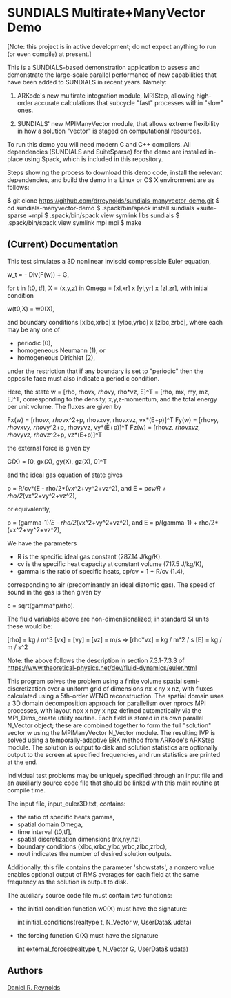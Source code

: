 # SUNDIALS Multirate+ManyVector Demo

[Note: this project is in active development; do not expect anything to run (or even compile) at present.]

This is a SUNDIALS-based demonstration application to assess and demonstrate the large-scale parallel performance of new capabilities that have been added to SUNDIALS in recent years.  Namely:

1. ARKode's new multirate integration module, MRIStep, allowing high-order accurate calculations that subcycle "fast" processes within "slow" ones.

2. SUNDIALS' new MPIManyVector module, that allows extreme flexibility in how a solution "vector" is staged on computational resources.

To run this demo you will need modern C and C++ compilers.  All dependencies (SUNDIALS and SuiteSparse) for the demo are installed in-place using Spack, which is included in this repository.

Steps showing the process to download this demo code, install the relevant dependencies, and build the demo in a Linux or OS X environment are as follows:

  $ git clone https://github.com/drreynolds/sundials-manyvector-demo.git
  $ cd sundials-manyvector-demo
  $ .spack/bin/spack install sundials +suite-sparse +mpi
  $ .spack/bin/spack view symlink libs sundials
  $ .spack/bin/spack view symlink mpi mpi
  $ make

## (Current) Documentation

This test simulates a 3D nonlinear inviscid compressible Euler equation,

  w_t = - Div(F(w)) + G,
   
for t in [t0, tf], X = (x,y,z) in Omega = [xl,xr] x [yl,yr] x [zl,zr], with initial condition

  w(t0,X) = w0(X),

and boundary conditions [xlbc,xrbc] x [ylbc,yrbc] x [zlbc,zrbc], where each may be any one of 

* periodic (0),
* homogeneous Neumann (1), or
* homogeneous Dirichlet (2),

under the restriction that if any boundary is set to "periodic" then the opposite face must also indicate a periodic condition.
    
Here, the state w = [rho, rho*vx, rho*vy, rho*vz, E]^T = [rho, mx, my, mz, E]^T, corresponding to the density, x,y,z-momentum, and the total energy per unit volume.  The fluxes are given by

  Fx(w) = [rho*vx, rho*vx^2+p, rho*vx*vy, rho*vx*vz, vx*(E+p)]^T
  Fy(w) = [rho*vy, rho*vx*vy, rho*vy^2+p, rho*vy*vz, vy*(E+p)]^T
  Fz(w) = [rho*vz, rho*vx*vz, rho*vy*vz, rho*vz^2+p, vz*(E+p)]^T

the external force is given by

  G(X) = [0, gx(X), gy(X), gz(X), 0]^T

and the ideal gas equation of state gives

  p = R/cv*(E - rho/2*(vx^2+vy^2+vz^2), and
  E = p*cv/R + rho/2*(vx^2+vy^2+vz^2),
  
or equivalently,

  p = (gamma-1)*(E - rho/2*(vx^2+vy^2+vz^2), and
  E = p/(gamma-1) + rho/2*(vx^2+vy^2+vz^2),
  
We have the parameters

* R is the specific ideal gas constant (287.14 J/kg/K).
* cv is the specific heat capacity at constant volume (717.5 J/kg/K),
* gamma is the ratio of specific heats, cp/cv = 1 + R/cv (1.4),

corresponding to air (predominantly an ideal diatomic gas). The speed of sound in the gas is then given by

  c = sqrt(gamma*p/rho).

The fluid variables above are non-dimensionalized; in standard SI units these would be:

  [rho] = kg / m^3
  [vx] = [vy] = [vz] = m/s  =>  [rho*vx] = kg / m^2 / s
  [E] = kg / m / s^2

Note: the above follows the description in section 7.3.1-7.3.3 of https://www.theoretical-physics.net/dev/fluid-dynamics/euler.html

This program solves the problem using a finite volume spatial semi-discretization over a uniform grid of dimensions nx x ny x nz, with fluxes calculated using a 5th-order WENO reconstruction.  The spatial domain uses a 3D domain decomposition approach for parallelism over nprocs MPI processes, with layout npx x npy x npz defined automatically via the MPI_Dims_create utility routine.  Each field is stored in its own parallel N_Vector object; these are combined together to form the full "solution" vector w using the MPIManyVector N_Vector module.  The resulting IVP is solved using a temporally-adaptive ERK method from ARKode's ARKStep module.  The solution is output to disk and solution statistics are optionally output to the screen at specified frequencies, and run statistics are printed at the end.

Individual test problems may be uniquely specified through an input file and an auxiliarly source code file that should be linked with this main routine at compile time.  

The input file, input_euler3D.txt, contains:

* the ratio of specific heats gamma, 
* spatial domain Omega, 
* time interval (t0,tf], 
* spatial discretization dimensions (nx,ny,nz), 
* boundary conditions (xlbc,xrbc,ylbc,yrbc,zlbc,zrbc),
* nout indicates the number of desired solution outputs.

Additionally, this file contains the parameter 'showstats', a nonzero value enables optional output of RMS averages for each field at the same frequency as the solution is output to disk.

The auxiliary source code file must contain two functions:

* the initial condition function w0(X) must have the signature:

  int initial_conditions(realtype t, N_Vector w, UserData& udata)

* the forcing function G(X) must have the signature

  int external_forces(realtype t, N_Vector G, UserData& udata)



## Authors
[Daniel R. Reynolds](mailto:reynolds@smu.edu)

